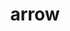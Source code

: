 ---
title: "arrow"
layout: cache
categories: [package, develop-2025-05-25]
meta: {"compilers": ["gcc@11.4.0"], "num_specs": 1, "num_specs_by_stack": {"hep": 1, "root": 1}, "oss": ["ubuntu22.04"], "platforms": ["linux"], "stacks": ["hep", "root"], "targets": ["x86_64_v3"], "versions": ["19.0.1"]}
spec_details: [{"compiler": "gcc@11.4.0", "hash": "htib3w3h5hbmsg5wrg7aelqaellmgqiz", "os": "ubuntu22.04", "platform": "linux", "size": "-", "stacks": ["hep", "root"], "target": "x86_64_v3", "variants": ["~brotli", "build_system=cmake", "build_type=Release", "~bz2", "~compute", "~cuda", "~dataset", "~gandiva", "generator=make", "~glog", "~hdfs", "+ipc", "~ipo", "~jemalloc", "~lz4", "~orc", "~parquet", "~python", "+shared", "~snappy", "~tensorflow", "~zlib", "~zstd"], "versions": ["19.0.1"]}]
---